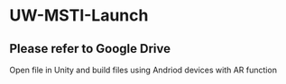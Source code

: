 # UW-MSTI-Launch
## Please refer to Google Drive
Open file in Unity and build files using Andriod devices with AR function
